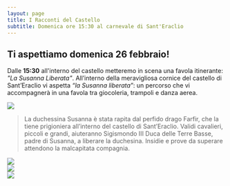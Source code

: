 ```yaml
---
layout: page
title: I Racconti del Castello
subtitle: Domenica ore 15:30 al carnevale di Sant'Eraclio
---
```


## Ti aspettiamo domenica 26 febbraio!

Dalle **15:30** all'interno del castello metteremo in scena una favola itinerante: *"La Susanna Liberata"*.
All’interno della meravigliosa cornice del castello di Sant’Eraclio vi aspetta *“la Susanna liberata”*: un percorso che vi accompagnerà in una favola tra giocoleria, trampoli e danza aerea.

<div class="row">
<div class="col-sm-12"><img src="{{ site.baseurl }}/img/carnevale_2017_foto_1.jpg" /></div>
</div>


> La duchessina Susanna è stata rapita dal perfido drago Farfir, che la tiene prigioniera all’interno del castello di Sant’Eraclio. Validi cavalieri, piccoli e grandi, aiuteranno Sigismondo III Duca delle Terre Basse, padre di Susanna, a liberare la duchesina. Insidie e prove da superare attendono la malcapitata compagnia.

<div class="row">
<div class="col-sm-4"><img src="{{ site.baseurl }}/img/carnevale_2017_foto_2.jpg" /></div>
<div class="col-sm-4"><img src="{{ site.baseurl }}/img/carnevale_2017_foto_3.jpg" /></div>
<div class="col-sm-4"><img src="{{ site.baseurl }}/img/carnevale_2017_foto_4.jpg" /></div>
</div>
